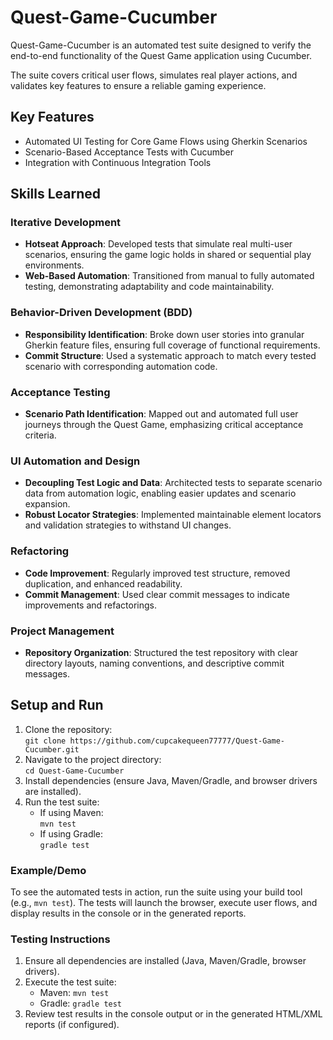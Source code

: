 # Quest-Game-Cucumber

Quest-Game-Cucumber is an automated test suite designed to verify the end-to-end functionality of the Quest Game application using Cucumber. 

The suite covers critical user flows, simulates real player actions, and validates key features to ensure a reliable gaming experience.

## Key Features

* Automated UI Testing for Core Game Flows using Gherkin Scenarios
* Scenario-Based Acceptance Tests with Cucumber
* Integration with Continuous Integration Tools

## Skills Learned

### Iterative Development
* **Hotseat Approach**: Developed tests that simulate real multi-user scenarios, ensuring the game logic holds in shared or sequential play environments.
* **Web-Based Automation**: Transitioned from manual to fully automated testing, demonstrating adaptability and code maintainability.

### Behavior-Driven Development (BDD)
* **Responsibility Identification**: Broke down user stories into granular Gherkin feature files, ensuring full coverage of functional requirements.
* **Commit Structure**: Used a systematic approach to match every tested scenario with corresponding automation code.

### Acceptance Testing
* **Scenario Path Identification**: Mapped out and automated full user journeys through the Quest Game, emphasizing critical acceptance criteria.

### UI Automation and Design
* **Decoupling Test Logic and Data**: Architected tests to separate scenario data from automation logic, enabling easier updates and scenario expansion.
* **Robust Locator Strategies**: Implemented maintainable element locators and validation strategies to withstand UI changes.

### Refactoring
* **Code Improvement**: Regularly improved test structure, removed duplication, and enhanced readability.
* **Commit Management**: Used clear commit messages to indicate improvements and refactorings.

### Project Management
* **Repository Organization**: Structured the test repository with clear directory layouts, naming conventions, and descriptive commit messages.

## Setup and Run

1.  Clone the repository:  
    `git clone https://github.com/cupcakequeen77777/Quest-Game-Cucumber.git`
2.  Navigate to the project directory:  
    `cd Quest-Game-Cucumber`
3.  Install dependencies (ensure Java, Maven/Gradle, and browser drivers are installed).
4.  Run the test suite:  
    - If using Maven:  
      `mvn test`
    - If using Gradle:  
      `gradle test`

### Example/Demo

To see the automated tests in action, run the suite using your build tool (e.g., `mvn test`). The tests will launch the browser, execute user flows, and display results in the console or in the generated reports.

### Testing Instructions

1.  Ensure all dependencies are installed (Java, Maven/Gradle, browser drivers).
2.  Execute the test suite:  
    - Maven: `mvn test`  
    - Gradle: `gradle test`
3.  Review test results in the console output or in the generated HTML/XML reports (if configured).
